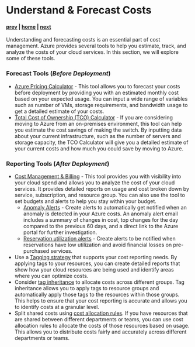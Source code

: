 # Understand & Forecast Costs

#### [prev](./overview.md) | [home](./readme.md)  | [next](./optimize.md)

Understanding and forecasting costs is an essential part of cost management. Azure provides several tools to help you estimate, track, and analyze the costs of your cloud services. In this section, we will explore some of these tools.

### Forecast Tools (*Before Deployment*)

- [Azure Pricing Calculator](https://azure.microsoft.com/en-us/pricing/calculator/) - This tool allows you to forecast your costs before deployment by providing you with an estimated monthly cost based on your expected usage. You can input a wide range of variables such as number of VMs, storage requirements, and bandwidth usage to get a detailed estimate of your costs.
- [Total Cost of Ownership (TCO) Calculator](https://azure.microsoft.com/en-us/pricing/tco/calculator/) -  If you are considering moving to Azure from an on-premises environment, this tool can help you estimate the cost savings of making the switch. By inputting data about your current infrastructure, such as the number of servers and storage capacity, the TCO Calculator will give you a detailed estimate of your current costs and how much you could save by moving to Azure.

### Reporting Tools (*After Deployment*)

- [Cost Management & Billing](https://aka.ms/costanalysis) - This tool provides you with visibility into your cloud spend and allows you to analyze the cost of your cloud services. It provides detailed reports on usage and cost broken down by service, subscription, and resource group. You can also use the tool to set budgets and alerts to help you stay within your budget. 
  - [Anomaly Alerts](https://learn.microsoft.com/en-us/azure/cost-management-billing/understand/analyze-unexpected-charges#create-an-anomaly-alert) - Create alerts to automatically get notified when an anomaly is detected in your Azure costs. An anomaly alert email includes a summary of changes in cost, top changes for the day compared to the previous 60 days, and a direct link to the Azure portal for further investigation.
  - [Reservation utilization alerts](https://learn.microsoft.com/en-us/azure/cost-management-billing/costs/reservation-utilization-alerts) - Create alerts to be notified when reservations have low utilization and avoid financial losses on pre-purchased services.
- Use a [Tagging strategy](https://learn.microsoft.com/en-us/azure/cost-management-billing/costs/allocate-costs#view-cost-allocation-for-tags) that supports your cost reporting needs. By applying tags to your resources, you can create detailed reports that show how your cloud resources are being used and identify areas where you can optimize costs. 
- Consider [tag inheritance](https://learn.microsoft.com/en-us/azure/cost-management-billing/costs/enable-tag-inheritance) to allocate costs across different groups. Tag inheritance allows you to apply tags to resource groups and automatically apply those tags to the resources within those groups. This helps to ensure that your cost reporting is accurate and allows you to identify costs at a granular level.
- Split shared costs using [cost allocation rules](https://learn.microsoft.com/en-us/azure/cost-management-billing/costs/allocate-costs). If you have resources that are shared between different departments or teams, you can use cost allocation rules to allocate the costs of those resources based on usage. This allows you to distribute costs fairly and accurately across different departments or teams.

